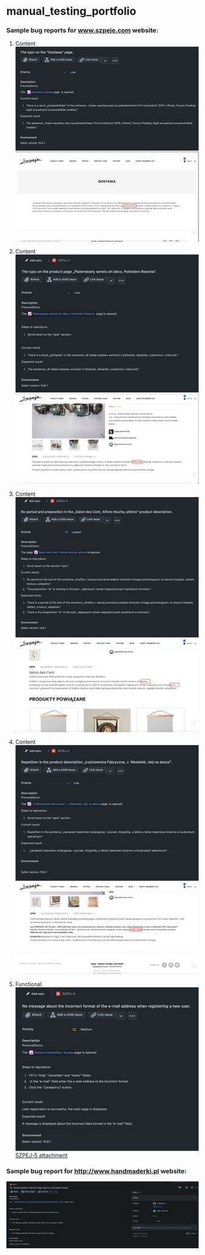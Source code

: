 # manual_testing_portfolio



### Sample bug reports for www.szpeje.com website:


1. Content
![First bug](SZPEJ-1.png)
![SZPEJ-1 attachment.png](https://github.com/spookTacularLDN43/manual_testing_portfolio/blob/7f72485c2db2650dafb76643b1040232daf79cf5/SZPEJ-1%20attachment.png)


2. Content
![Second bug](https://github.com/spookTacularLDN43/manual_testing_portfolio/blob/b114c8220ad464bcfdb38e45fcd5bb4f9beb45c4/SZPEJ-2.png)
![SZPEJ-2 attachment.png](https://github.com/spookTacularLDN43/manual_testing_portfolio/blob/7f72485c2db2650dafb76643b1040232daf79cf5/SZPEJ-2%20attachment.png)


3. Content
![Third bug](https://github.com/spookTacularLDN43/manual_testing_portfolio/blob/60290caeecc6eeaf0ab721804e3e559feb47d1f3/SZPEJ-3.png)
![SZPEJ-3 attachment.png](https://github.com/spookTacularLDN43/manual_testing_portfolio/blob/b6adda0b70cd6c800642b4520b201cefdcce1cf5/SZPEJ-3%20attachment.png)


4. Content
![Fourth bug](https://github.com/spookTacularLDN43/manual_testing_portfolio/blob/8442f595aab1b4f6a0afe4947e40fa45ba9d5cc1/SZPEJ-4.png)
![SZPEJ-4 attachment.png](https://github.com/spookTacularLDN43/manual_testing_portfolio/blob/04ffec49a2db2c236b4beefa8200149d9059f4ff/SZPEJ-4%20attachment.png)

5. Functional
![Fifth bug](https://github.com/spookTacularLDN43/manual_testing_portfolio/blob/81f1590f472bb0688dfd50ae1aee517163ec70bc/SZPEJ-5.png)
[SZPEJ-5 attachment](https://github.com/spookTacularLDN43/manual_testing_portfolio/blob/7bfc64ea417b092044d55f814b2a1574ebb7718d/szpej-5%20screen.mp4)


### Sample bug report for http://www.handmaderki.pl website:

![bug](https://github.com/spookTacularLDN43/manual_testing_portfolio/blob/56d7cb0d0cad4ccb78dbef695be36b91b0421d9f/VAR-1.png)

